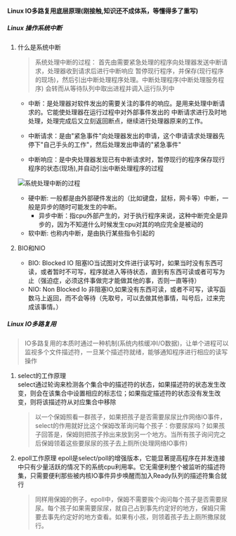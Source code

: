 #### Linux IO多路复用底层原理(刚接触,知识还不成体系，等懂得多了重写)

##### Linux 操作系统中断

1. 什么是系统中断
   > 系统处理中断的过程： 首先由需要紧急处理的程序向处理器发送中断请求，处理器收到请求后进行中断响应
   暂停现行程序，并保存(现行程序的现场)，然后引出中断处理程序处理。中断处理程序(中断处理服务程序)
   会转而从等待队列中取出进程并调入运行队列中

   - 中断：是处理器对软件发出的需要关注的事件的响应。是用来处理中断请求的。它能使处理器在运行过程中对外部事件发出的 中断请求进行及时地处理，处理完成后又立刻返回断点，继续进行处理器原来的工作。

   - 中断请求：是由"紧急事件"向处理器发出的申请，这个申请请求处理器先停下"自己手头的工作"，然后处理发出申请的"紧急事件"  

   - 中断响应：是中央处理器发现已有中断请求时，暂停现行的程序保存现行程序的状态(现场),并自动引出中断处理程序的过程  

   ![系统处理中断的过程](https://pic1.zhimg.com/80/v2-3218f948c84fe0e91c79230cd6fc5dc3_720w.png)
   - 硬中断: 一般都是由外部硬件发出的（比如键盘，鼠标，网卡等）中断，一般是异步的随时可能发生的中断。
      - 异步中断：指cpu外部产生的，对于执行程序来说，这种中断完全是异步的，因为不知道什么时候发生cpu对其的响应完全是被动的
   - 软中断: 也称内中断，是由执行某些指令引起的
2. BIO和NIO
   - BIO: Blocked IO 阻塞IO当试图对文件进行读写时，如果当时没有东西可读，或者暂时不可写，程序就进入等待状态，直到有东西可读或者可写为止（强迫症，必须这件事做完才能做其他的事，否则一直等待）
   - NIO: Non Blocked Io 非阻塞IO,如果没有东西可读，或者不可写，读写函数马上返回，而不会等待（先取号，可以去做其他事情，叫号后，过来完成该事情。）

##### Linux IO多路复用
> IO多路复用的本质时通过一种机制(系统内核缓冲I/O数据)，让单个进程可以监视多个文件描述符，一旦某个描述符就绪，能够通知程序进行相应的读写操作

1. select的工作原理  
   select通过轮询来检测各个集合中的描述符的状态，如果描述符的状态发生改变，则会在该集合中设置相应的标志位；如果指定描述符的状态没有发生改变，则将该描述符从对应集合中移除
   > 以一个保姆照看一群孩子，如果把孩子是否需要尿尿比作网络IO事件，select的作用就好比这个保姆改革询问每个孩子：你要尿尿吗？如果孩子回答是，保姆则把孩子拎出来放到另一个地方。当所有孩子询问完之后保姆领着这些要尿尿的孩子去上厕所(处理网络IO事件)

2. epoll工作原理
   epoll是select/poll的增强版本，它能显著提高程序在并发连接中只有少量活跃的情况下的系统cpu利用率。它无需便利整个被监听的描述符集，只需要便利那些被内核IO事件异步唤醒而加入Ready队列的描述符集合就行
   > 同样用保姆的例子，epoll中，保姆不需要挨个询问每个孩子是否需要尿尿。每个孩子如果需要尿尿，就自己占到事先约定好的地方，保姆只需要去事先约定好的地方查看。如果有小孩，则领着孩子去上厕所撒尿就行。  


